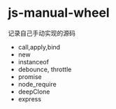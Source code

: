 # js-manual-wheel
记录自己手动实现的源码

- call,apply,bind
- new
- instanceof
- debounce, throttle
- promise
- node_require
- deepClone
- express

